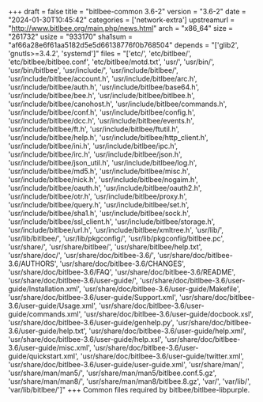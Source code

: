 +++
draft = false
title = "bitlbee-common 3.6-2"
version = "3.6-2"
date = "2024-01-30T10:45:42"
categories = ['network-extra']
upstreamurl = "http://www.bitlbee.org/main.php/news.html"
arch = "x86_64"
size = "261732"
usize = "933170"
sha1sum = "af66a28e6f61aa5182d5e5d66138776f0b768504"
depends = "['glib2', 'gnutls>=3.4.2', 'systemd']"
files = "['etc/', 'etc/bitlbee/', 'etc/bitlbee/bitlbee.conf', 'etc/bitlbee/motd.txt', 'usr/', 'usr/bin/', 'usr/bin/bitlbee', 'usr/include/', 'usr/include/bitlbee/', 'usr/include/bitlbee/account.h', 'usr/include/bitlbee/arc.h', 'usr/include/bitlbee/auth.h', 'usr/include/bitlbee/base64.h', 'usr/include/bitlbee/bee.h', 'usr/include/bitlbee/bitlbee.h', 'usr/include/bitlbee/canohost.h', 'usr/include/bitlbee/commands.h', 'usr/include/bitlbee/conf.h', 'usr/include/bitlbee/config.h', 'usr/include/bitlbee/dcc.h', 'usr/include/bitlbee/events.h', 'usr/include/bitlbee/ft.h', 'usr/include/bitlbee/ftutil.h', 'usr/include/bitlbee/help.h', 'usr/include/bitlbee/http_client.h', 'usr/include/bitlbee/ini.h', 'usr/include/bitlbee/ipc.h', 'usr/include/bitlbee/irc.h', 'usr/include/bitlbee/json.h', 'usr/include/bitlbee/json_util.h', 'usr/include/bitlbee/log.h', 'usr/include/bitlbee/md5.h', 'usr/include/bitlbee/misc.h', 'usr/include/bitlbee/nick.h', 'usr/include/bitlbee/nogaim.h', 'usr/include/bitlbee/oauth.h', 'usr/include/bitlbee/oauth2.h', 'usr/include/bitlbee/otr.h', 'usr/include/bitlbee/proxy.h', 'usr/include/bitlbee/query.h', 'usr/include/bitlbee/set.h', 'usr/include/bitlbee/sha1.h', 'usr/include/bitlbee/sock.h', 'usr/include/bitlbee/ssl_client.h', 'usr/include/bitlbee/storage.h', 'usr/include/bitlbee/url.h', 'usr/include/bitlbee/xmltree.h', 'usr/lib/', 'usr/lib/bitlbee/', 'usr/lib/pkgconfig/', 'usr/lib/pkgconfig/bitlbee.pc', 'usr/share/', 'usr/share/bitlbee/', 'usr/share/bitlbee/help.txt', 'usr/share/doc/', 'usr/share/doc/bitlbee-3.6/', 'usr/share/doc/bitlbee-3.6/AUTHORS', 'usr/share/doc/bitlbee-3.6/CHANGES', 'usr/share/doc/bitlbee-3.6/FAQ', 'usr/share/doc/bitlbee-3.6/README', 'usr/share/doc/bitlbee-3.6/user-guide/', 'usr/share/doc/bitlbee-3.6/user-guide/Installation.xml', 'usr/share/doc/bitlbee-3.6/user-guide/Makefile', 'usr/share/doc/bitlbee-3.6/user-guide/Support.xml', 'usr/share/doc/bitlbee-3.6/user-guide/Usage.xml', 'usr/share/doc/bitlbee-3.6/user-guide/commands.xml', 'usr/share/doc/bitlbee-3.6/user-guide/docbook.xsl', 'usr/share/doc/bitlbee-3.6/user-guide/genhelp.py', 'usr/share/doc/bitlbee-3.6/user-guide/help.txt', 'usr/share/doc/bitlbee-3.6/user-guide/help.xml', 'usr/share/doc/bitlbee-3.6/user-guide/help.xsl', 'usr/share/doc/bitlbee-3.6/user-guide/misc.xml', 'usr/share/doc/bitlbee-3.6/user-guide/quickstart.xml', 'usr/share/doc/bitlbee-3.6/user-guide/twitter.xml', 'usr/share/doc/bitlbee-3.6/user-guide/user-guide.xml', 'usr/share/man/', 'usr/share/man/man5/', 'usr/share/man/man5/bitlbee.conf.5.gz', 'usr/share/man/man8/', 'usr/share/man/man8/bitlbee.8.gz', 'var/', 'var/lib/', 'var/lib/bitlbee/']"
+++
Common files required by bitlbee/bitlbee-libpurple.
